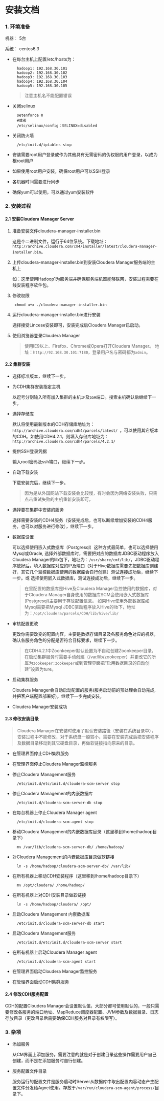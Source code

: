 # 安装文档 #

### 1. 环境准备 ###

机器：   5台

系统：   centos6.3
   
- 在每台主机上配置/etc/hosts为：

        hadoop1: 192.168.30.101
        hadoop2: 192.168.30.102
        hadoop3: 192.168.30.103
        hadoop4: 192.168.30.104
        hadoop5: 192.168.30.105

    > 注意主机名不能配置错误

- 关闭selinux
    
        setenforce 0
        #或者
        /etc/selinux/config：SELINUX=disabled    
- 关闭防火墙
    
        /etc/init.d/iptables stop

- 安装需要root用户登录或作为其他具有无需密码的伪权限的用户登录，以成为根root用户

- 如果使用root用户安装，确保root用户可以SSH登录

- 各机器时间需要进行同步

- 确保yum可以使用，可以通过yum安装软件

### 2. 安装过程 ###

#### 2.1 安装Cloudera Manager Server

1. 准备安装文件cloudera-manager-installer.bin

    这是个二进制文件，运行于64位系统。下载地址：`http://archive.cloudera.com/cm4/installer/latest/cloudera-manager-installer.bin`。

2. 上传cloudera-manager-installer.bin到安装Cloudera Manager服务端的主机上
    
    如：这里使用Hadoop1为服务端并确保服务端机器能够联网，安装过程需要在线安装程序软件包。

3. 修改权限

        chmod u+x ./cloudera-manager-installer.bin

4. 运行cloudera-manager-installer.bin进行安装

    选择接受Lincese安装即可，安装完成后Cloudera Manager已启动。

5. 使用浏览器登录Cloudera Manager
    
    > 使用IE9以上、Firefox、Chrome或Opera打开Cloudera Manager。 地址：`http://92.168.30.101:7180`，登录用户名与密码都为`admin`。

#### 2.2 集群安装

- 选择标准版本，继续下一步。

- 为CDH集群安装指定主机
    
    以逗号分割输入所有加入集群的主机`IP`及`SSH`端口。搜索主机确认后继续下一步。

- 选择存储库
        
    默认将使用最新版本的CDH存储库地址为：`http://archive.cloudera.com/cdh4/parcels/latest/ `，可以使用其它版本的CDH。如使用CDH4.2.1，则填入存储库地址为：`http://archive.cloudera.com/cdh4/parcels/4.2.1/ `
- 提供SSH登录凭据

    输入root密码及ssh端口，继续下一步。
- 自动下载安装

    下载安装完后，继续下一步。
    > 因为是从外国网站下载安装会比较慢，有时会因为网络安装失败，只需点击重试失败的主机重新安装即可。

- 选择要在集群中安装的服务

    选择需要安装的CDH4服务（安装完成后，也可以断续增加安装的CDH4服务，也可以对服务进行修改），继续下一步。

- 数据库设置
    
    可以选择使用嵌入式数据库（Postgresql）这种方式最简单，也可以选择使用Mysql或Oracle, 选择外部数据库时，需要把对应的数据库JDBC驱动程序放入Cloudera Manager的lib包下，地址为：`/usr/share/cmf/lib/`，JDBC驱动程序放好后，填入数据库对应的IP及端口（对于Hive数据库需要先把数据库创建好，其它几个监控数据库使用的数据库会自行创建）测试连接成功后，继续下一步。或
    选择使用嵌入式数据库，测试连接成功后，继续下一步。

    > 在里配置的数据库是Hive及Cloudera Manager监控使用的数据库，对于Cloudera Manager自身使用的数据库SCM会使用嵌入式数据库(Postgresql)主要用于存放配置信息。
    > 如果Hive使用外部数据库如Mysql需要把Mysql JDBC驱动程序放入Hive的lib下，地址为：`/opt/cloudera/parcels/CDH/lib/hive/lib/`

- 审核配置更改

    更改你需要改变的配置内容，主要是数据存储目录及各服务角色对应的机器，确认各服务角色的分配是否符合目标要求，继续下一步。

    > 在CDH4.2.1中Zoonkeeper默认设置为不自动创建Zoonkeeper目录，在启动集群服务时需要手动创建（/var/lib/zookeeper）并更改它的所属为`zookeeper:zookeeper`或到管理界面把“启用数据目录的自动创建”设置为ture。

- 启动集群服务

    Cloudera Manager会自动启动配置的服务(服务启动前的预处理会自动完成,并把客户端配置部署好)。继续下一步完成安装。

- Cloudera Manager安装成功

#### 2.3 修改安装目录

> Cloudera Manager在安装时使用了默认安装路径（安装在系统目录中），安装过程中不能修改，对于系统盘一般较小，需要在安装完成后把安装程序及数据目录移动到其它硬盘目录，再做软链接指向原来的目录。

- 在管理界面停止CDH集群服务

- 在管理界面停止Cloudera Manager监控服务

- 停止Cloudera Management服务           
    
        /etc/init.d/etc/init.d/cloudera-scm-server stop

- 停止Cloudera Management的内嵌数据库       

        /etc/init.d/cloudera-scm-server-db stop

- 在每台机器上停止Cloudera Manager agent        

        /etc/init.d/cloudera-scm-agent stop

- 移动Cloudera Management的内嵌数据库目录（这里移到/home/hadoop目录下）

        mv /var/lib/cloudera-scm-server-db/ /home/hadoop/

- 对Cloudera Management的内嵌数据库目录做软链接

        ln -s /home/hadoop/cloudera-scm-server-db/ /var/lib/

- 在所有机器上移动CDH安装程序（这里移到/home/hadoop目录下）

        mv /opt/cloudera/ /home/hadoop/

- 在所有机器上对CDH安装目录做软链接

        ln -s /home/hadoop/cloudera/ /opt/

- 启动Cloudera Management 内嵌数据库

        /etc/init.d/cloudera-scm-server-db start

- 启动Cloudera Management服务

        /etc/init.d/etc/init.d/cloudera-scm-server start

- 在所有机器上启动Cloudera Manager agent

        /etc/init.d/cloudera-scm-agent start

- 在管理界面启动Cloudera Manager监控服务

- 在管理界面启动CDH集群服务

#### 2.4 修改CDH服务配置

CDH的配置Cloudera Manager会设置默认值，大部分都可使用默认的，一般只需要修改各服务的端口地址、MapReduce调度器配置、JVM参数及数据目录、日志存放目录（更改目录后需要确保CDH服务对目录有权限写）。

### 3. 杂项 ###

- 添加服务 

    从CM界面上添加服务，需要注意的就是对于创建目录这些操作需要用户自己创建，而不是在添加服务时自行创建。
- 服务配置文件目录

    服务运行的配置文件是服务启动时Server从数据库中取出配置内容动态产生配置文件分发给Agnet使用。存放于`/var/run/cloudera-scm-agent/process/`目录下。